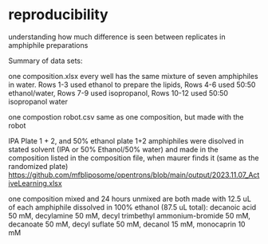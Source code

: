 # reproducibility
understanding how much difference is seen between replicates in amphiphile preparations

Summary of data sets:

one composition.xlsx every well has the same mixture of seven amphiphiles in water. Rows 1-3 used ethanol to prepare the lipids, Rows 4-6 used 50:50 ethanol/water, Rows 7-9 used isopropanol, Rows 10-12 used 50:50 isopropanol water 

one compostion robot.csv same as one composition, but made with the robot

IPA Plate 1 + 2, and 50% ethanol plate 1+2 amphiphiles were disolved in stated solvent (IPA or 50% Ethanol/50% water) and made in the composition listed in the composition file, when maurer finds it (same as the randomized plate) https://github.com/mfbliposome/opentrons/blob/main/output/2023.11.07_ActiveLearning.xlsx 

one composition mixed and 24 hours unmixed are both made with 12.5 uL of each amphiphile dissolved in 100% ethanol (87.5 uL total): decanoic acid 50 mM, decylamine 50 mM, decyl trimbethyl ammonium-bromide 50 mM, decanoate 50 mM, decyl suflate 50 mM, decanol 15 mM, monocaprin 10 mM
